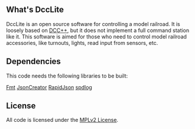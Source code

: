 What's DccLite
--------------

DccLite is an open source software for controlling a model railroad. It is loosely based on [DCC++][6], but it does not implement a full command station like it. This software is aimed for those who need to control model railroad accessories, like turnouts, lights, read input from sensors, etc.

Dependencies
------------

This code needs the following libraries to be built:

[Fmt][3]
[JsonCreator][2]
[RapidJson][1]
[spdlog][4]

License
-------

All code is licensed under the [MPLv2 License][5].

[1]: https://github.com/Tencent/rapidjson/
[2]: https://github.com/bcsanches/JsonCreator
[3]: https://github.com/fmtlib/fmt
[4]: https://github.com/gabime/spdlog
[5]: https://choosealicense.com/licenses/mpl-2.0/
[6]: https://sites.google.com/site/dccppsite/